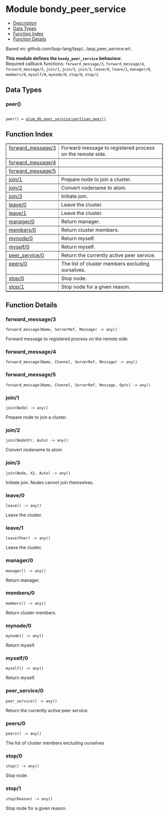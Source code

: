 

# Module bondy_peer_service #
* [Description](#description)
* [Data Types](#types)
* [Function Index](#index)
* [Function Details](#functions)

Based on: github.com/lasp-lang/lasp/...lasp_peer_service.erl.

__This module defines the `bondy_peer_service` behaviour.__<br /> Required callback functions: `forward_message/3`, `forward_message/4`, `forward_message/5`, `join/1`, `join/2`, `join/3`, `leave/0`, `leave/1`, `manager/0`, `members/0`, `myself/0`, `mynode/0`, `stop/0`, `stop/1`.

<a name="types"></a>

## Data Types ##




### <a name="type-peer">peer()</a> ###


<pre><code>
peer() = <a href="/Volumes/Work/Leapsight/bondy/_build/default/lib/plum_db/doc/plum_db_peer_service.md#type-partisan_peer">plum_db_peer_service:partisan_peer()</a>
</code></pre>

<a name="index"></a>

## Function Index ##


<table width="100%" border="1" cellspacing="0" cellpadding="2" summary="function index"><tr><td valign="top"><a href="#forward_message-3">forward_message/3</a></td><td>Forward message to registered process on the remote side.</td></tr><tr><td valign="top"><a href="#forward_message-4">forward_message/4</a></td><td></td></tr><tr><td valign="top"><a href="#forward_message-5">forward_message/5</a></td><td></td></tr><tr><td valign="top"><a href="#join-1">join/1</a></td><td>Prepare node to join a cluster.</td></tr><tr><td valign="top"><a href="#join-2">join/2</a></td><td>Convert nodename to atom.</td></tr><tr><td valign="top"><a href="#join-3">join/3</a></td><td>Initiate join.</td></tr><tr><td valign="top"><a href="#leave-0">leave/0</a></td><td>Leave the cluster.</td></tr><tr><td valign="top"><a href="#leave-1">leave/1</a></td><td>Leave the cluster.</td></tr><tr><td valign="top"><a href="#manager-0">manager/0</a></td><td>Return manager.</td></tr><tr><td valign="top"><a href="#members-0">members/0</a></td><td>Return cluster members.</td></tr><tr><td valign="top"><a href="#mynode-0">mynode/0</a></td><td>Return myself.</td></tr><tr><td valign="top"><a href="#myself-0">myself/0</a></td><td>Return myself.</td></tr><tr><td valign="top"><a href="#peer_service-0">peer_service/0</a></td><td>Return the currently active peer service.</td></tr><tr><td valign="top"><a href="#peers-0">peers/0</a></td><td>The list of cluster members excluding ourselves.</td></tr><tr><td valign="top"><a href="#stop-0">stop/0</a></td><td>Stop node.</td></tr><tr><td valign="top"><a href="#stop-1">stop/1</a></td><td>Stop node for a given reason.</td></tr></table>


<a name="functions"></a>

## Function Details ##

<a name="forward_message-3"></a>

### forward_message/3 ###

`forward_message(Name, ServerRef, Message) -> any()`

Forward message to registered process on the remote side.

<a name="forward_message-4"></a>

### forward_message/4 ###

`forward_message(Name, Channel, ServerRef, Message) -> any()`

<a name="forward_message-5"></a>

### forward_message/5 ###

`forward_message(Name, Channel, ServerRef, Message, Opts) -> any()`

<a name="join-1"></a>

### join/1 ###

`join(Node) -> any()`

Prepare node to join a cluster.

<a name="join-2"></a>

### join/2 ###

`join(NodeStr, Auto) -> any()`

Convert nodename to atom.

<a name="join-3"></a>

### join/3 ###

`join(Node, X2, Auto) -> any()`

Initiate join. Nodes cannot join themselves.

<a name="leave-0"></a>

### leave/0 ###

`leave() -> any()`

Leave the cluster.

<a name="leave-1"></a>

### leave/1 ###

`leave(Peer) -> any()`

Leave the cluster.

<a name="manager-0"></a>

### manager/0 ###

`manager() -> any()`

Return manager.

<a name="members-0"></a>

### members/0 ###

`members() -> any()`

Return cluster members.

<a name="mynode-0"></a>

### mynode/0 ###

`mynode() -> any()`

Return myself.

<a name="myself-0"></a>

### myself/0 ###

`myself() -> any()`

Return myself.

<a name="peer_service-0"></a>

### peer_service/0 ###

`peer_service() -> any()`

Return the currently active peer service.

<a name="peers-0"></a>

### peers/0 ###

`peers() -> any()`

The list of cluster members excluding ourselves

<a name="stop-0"></a>

### stop/0 ###

`stop() -> any()`

Stop node.

<a name="stop-1"></a>

### stop/1 ###

`stop(Reason) -> any()`

Stop node for a given reason.

